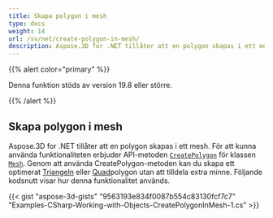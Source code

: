 ```yaml
---
title: Skapa polygon i mesh
type: docs
weight: 14
url: /sv/net/create-polygon-in-mesh/
description: Aspose.3D for .NET tillåter att en polygon skapas i ett mesh. För att använda funktionaliteten erbjuder API CreatePolygon-metoden i Mesh-klass.
---
```

{{% alert color="primary" %}} 

Denna funktion stöds av version 19.8 eller större.

{{% /alert %}} 
##  **Skapa polygon i mesh**
Aspose.3D for .NET tillåter att en polygon skapas i ett mesh. För att kunna använda funktionaliteten erbjuder API-metoden [`CreatePolygon`](https://reference.aspose.com/net/3d/aspose.threed.entities/mesh/methods/createpolygon) för klassen [`Mesh`](https://reference.aspose.com/net/3d/aspose.threed.entities/mesh). Genom att använda CreatePolygon-metoden kan du skapa ett optimerat [Triangeln](https://reference.aspose.com/net/3d/aspose.threed.entities/mesh/methods/createpolygon) eller [Quad](https://reference.aspose.com/net/3d/aspose.threed.entities.mesh/createpolygon/methods/1)polygon utan att tilldela extra minne. Följande kodsnutt visar hur denna funktionalitet används.

{{< gist "aspose-3d-gists" "9563193e834f0087b554c83130fcf7c7" "Examples-CSharp-Working-with-Objects-CreatePolygonInMesh-1.cs" >}}
